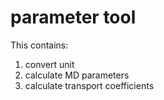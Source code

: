 # parameter tool
This contains:
1. convert unit
1. calculate MD parameters
2. calculate transport coefficients
